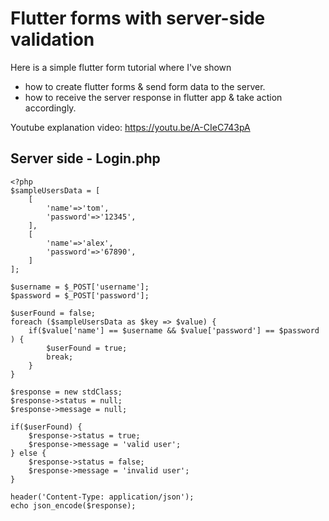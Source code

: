 # Flutter forms with server-side validation

Here is a simple flutter form tutorial where I've shown 
- how to create flutter forms & send form data to the server. 
- how to receive the server response in flutter app & take action accordingly.

Youtube explanation video: https://youtu.be/A-CIeC743pA

## Server side - Login.php

	<?php
	$sampleUsersData = [
		[
			'name'=>'tom',
			'password'=>'12345',
		],
		[
			'name'=>'alex',
			'password'=>'67890',
		]
	];

	$username = $_POST['username'];
	$password = $_POST['password'];

	$userFound = false;
	foreach ($sampleUsersData as $key => $value) {
		if($value['name'] == $username && $value['password'] == $password ) {
			$userFound = true;
			break;
		}
	}

	$response = new stdClass;
	$response->status = null;
	$response->message = null;

	if($userFound) {
		$response->status = true;
		$response->message = 'valid user';
	} else {
		$response->status = false;
		$response->message = 'invalid user';
	}

	header('Content-Type: application/json');
	echo json_encode($response);

